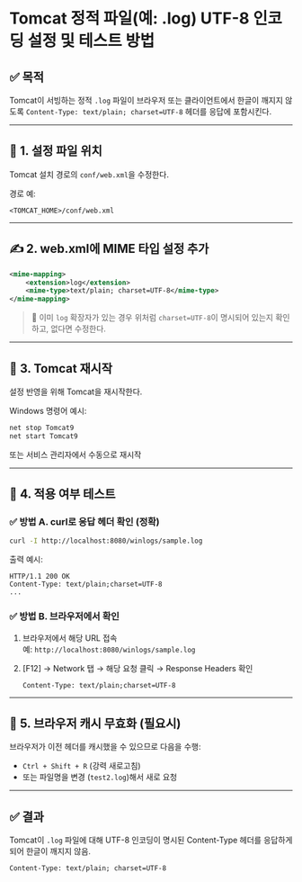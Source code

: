 # Tomcat 정적 파일(예: .log) UTF-8 인코딩 설정 및 테스트 방법

## ✅ 목적

Tomcat이 서빙하는 정적 `.log` 파일이 브라우저 또는 클라이언트에서 한글이 깨지지 않도록 `Content-Type: text/plain; charset=UTF-8` 헤더를 응답에 포함시킨다.

---

## 📁 1. 설정 파일 위치

Tomcat 설치 경로의 `conf/web.xml`을 수정한다.

경로 예:
```
<TOMCAT_HOME>/conf/web.xml
```

---

## ✍️ 2. web.xml에 MIME 타입 설정 추가

```xml
<mime-mapping>
    <extension>log</extension>
    <mime-type>text/plain; charset=UTF-8</mime-type>
</mime-mapping>
```

> 🔄 이미 `log` 확장자가 있는 경우 위처럼 `charset=UTF-8`이 명시되어 있는지 확인하고, 없다면 수정한다.

---

## 🔄 3. Tomcat 재시작

설정 반영을 위해 Tomcat을 재시작한다.

Windows 명령어 예시:

```cmd
net stop Tomcat9
net start Tomcat9
```

또는 서비스 관리자에서 수동으로 재시작

---

## 🧪 4. 적용 여부 테스트

### ✅ 방법 A. curl로 응답 헤더 확인 (정확)

```bash
curl -I http://localhost:8080/winlogs/sample.log
```

출력 예시:
```
HTTP/1.1 200 OK
Content-Type: text/plain;charset=UTF-8
...
```

### ✅ 방법 B. 브라우저에서 확인

1. 브라우저에서 해당 URL 접속  
   예: `http://localhost:8080/winlogs/sample.log`

2. [F12] → Network 탭 → 해당 요청 클릭 → Response Headers 확인

   ```text
   Content-Type: text/plain;charset=UTF-8
   ```

---

## 🧹 5. 브라우저 캐시 무효화 (필요시)

브라우저가 이전 헤더를 캐시했을 수 있으므로 다음을 수행:

- `Ctrl + Shift + R` (강력 새로고침)
- 또는 파일명을 변경 (`test2.log`)해서 새로 요청

---

## ✅ 결과

Tomcat이 `.log` 파일에 대해 UTF-8 인코딩이 명시된 Content-Type 헤더를 응답하게 되어 한글이 깨지지 않음.

```
Content-Type: text/plain; charset=UTF-8
```
